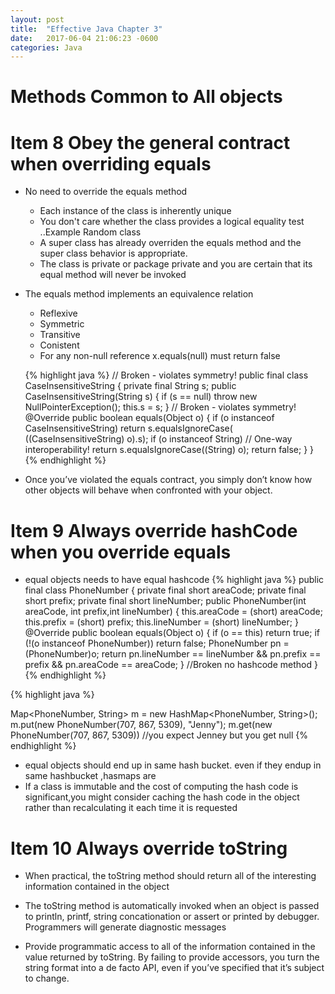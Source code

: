 ```yaml
---
layout: post
title:  "Effective Java Chapter 3"
date:   2017-06-04 21:06:23 -0600
categories: Java
---
```


# Methods Common to All objects

# Item 8  Obey the general contract when overriding equals


* No need to override the equals method
  * Each instance of the class is inherently unique
  * You don't care whether the class provides a logical equality test ..Example Random class
  * A super class has already overriden the equals method and the super class behavior is appropriate.
  * The class is private or package private and you are certain that its equal method will never be invoked

* The equals method implements an equivalence relation
  * Reflexive
  * Symmetric
  * Transitive
  * Conistent
  * For any non-null reference  x.equals(null)  must return false

  {% highlight java %}
  // Broken - violates symmetry!
  public final class CaseInsensitiveString {
    private final String s;
    public CaseInsensitiveString(String s) {
      if (s == null)
      throw new NullPointerException();
      this.s = s;
    }
  // Broken - violates symmetry!
    @Override public boolean equals(Object o) {
      if (o instanceof CaseInsensitiveString)
      return s.equalsIgnoreCase(
        ((CaseInsensitiveString) o).s);
        if (o instanceof String) // One-way interoperability!
        return s.equalsIgnoreCase((String) o);
        return false;
      }
  }
  {% endhighlight %}

* Once you’ve violated the equals contract, you simply don’t know how other objects will behave when confronted with your object.


# Item 9 Always override hashCode when you override equals

* equal objects needs to have equal hashcode
{% highlight java %}
public final class PhoneNumber {
  private final short areaCode;
  private final short prefix;
  private final short lineNumber;
  public PhoneNumber(int areaCode, int prefix,int lineNumber) {
    this.areaCode = (short) areaCode;
    this.prefix = (short) prefix;
    this.lineNumber = (short) lineNumber;
  }
  @Override public boolean equals(Object o) {
    if (o == this)
      return true;
    if (!(o instanceof PhoneNumber))
      return false;
    PhoneNumber pn = (PhoneNumber)o;
    return pn.lineNumber == lineNumber    && pn.prefix == prefix    && pn.areaCode == areaCode;
  }
  //Broken no hashcode method
}
{% endhighlight %}

{% highlight java %}

Map<PhoneNumber, String> m = new HashMap<PhoneNumber, String>();
m.put(new PhoneNumber(707, 867, 5309), "Jenny");
m.get(new PhoneNumber(707, 867, 5309))  //you expect Jenney but you get null
{% endhighlight %}

 * equal objects should end up in same hash bucket. even if they endup in same hashbucket ,hasmaps are
* If a class is immutable and the cost of computing the hash code is significant,you might consider caching the hash code in the object rather than recalculating it
each time it is requested


# Item 10 Always override toString

* When practical, the toString method should return all of the interesting information contained in the object
* The toString method is automatically invoked when an object is passed to println, printf, string concationation or assert or printed by debugger.
  Programmers will generate diagnostic messages 

* Provide programmatic access to all of the information contained in the value returned by toString.
  By failing to provide accessors, you turn the string format into a de facto API, even if you’ve specified that it’s subject to change.
